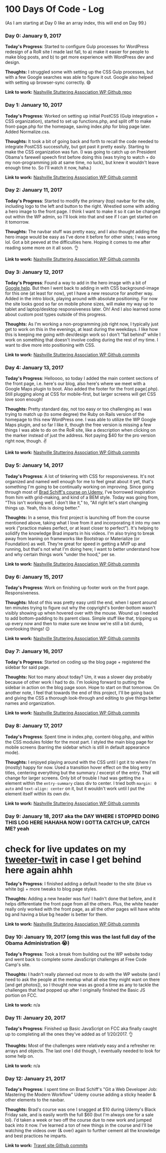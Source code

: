 # 100 Days Of Code - Log

(As I am starting at Day 0 like an array index, this will end on Day 99.)

### Day 0: January 9, 2017

**Today's Progress**: Started to configure Gulp processes for WordPress redesign of a RoR site I made last fall, to a) make it easier for people to make blog posts, and b) to get more experience with WordPress dev and design.

**Thoughts:** I struggled some with setting up the CSS Gulp processes, but with a few Google searches was able to figure it out. Google also helped with setting up browser-sync correctly. 😄

**Link to work:** [Nashville Stuttering Association WP Github repo](https://github.com/kindlingscript/wp-nashville-nsa)


### Day 1: January 10, 2017

**Today's Progress**: Worked on setting up initial PostCSS (Gulp integration + CSS organization), started to set up functions.php, and split off to make front-page.php for the homepage, saving index.php for blog page later. Added Normalize.css.

**Thoughts:** It took a bit of going back and forth to recall the code needed to integrate PostCSS successfully, but got past it pretty easily. Starting to make the CSS organization was fun. (I was going to catch up on President Obama's farewell speech first before doing this (was trying to watch + do my non-programming job at same time, no luck), but knew it wouldn't leave enough time to. So I'll watch it now, haha.)

**Link to work:** [Nashville Stuttering Association WP Github commit](https://github.com/kindlingscript/wp-nashville-nsa/commit/fecf6bf5d1cd5222fdfe93c1b92eda933ed5d24c)


### Day 2: January 11, 2017

**Today's Progress**: Started to modify the primary (top) navbar for the site, including logo to the left and button to the right. Wrestled some with adding a hero image to the front page. I think I want to make it so it can be changed out within the WP admin, so I'll look into that and see if I can get started on it tomorrow.

**Thoughts:** The navbar stuff was pretty easy, and I also thought adding the hero image would be easy as I've done it before for other sites; I was wrong lol. Got a bit peeved at the difficulties here. Hoping it comes to me after reading some more on it all soon. 👌

**Link to work:** [Nashville Stuttering Association WP Github commits](https://github.com/kindlingscript/wp-nashville-nsa/commits/master)


### Day 3: January 12, 2017

**Today's Progress**: Found a way to add in the hero image with a bit of [Google help](https://web-design-weekly.com/snippets/linking-to-an-image-folder-within-a-wordpress-theme/). But then I went back to adding in with CSS background-image for this one (at least for now), yet I have a new resource for another way. Added in the intro block, playing around with absolute positioning. For now the site looks good so far on mobile phone sizes, will make my way up to tablet and laptop/desktop responsiveness later. Oh! And I also learned some about custom post types outside of this progress.

**Thoughts:** As I'm working a non-programming job right now, I typically just get to work on this in the evenings, at least during the weekdays. I like how this is keeping me going with dev/design work so I don't "fall behind" while I work on something that doesn't involve coding during the rest of my time. I want to dive more into positioning with CSS.

**Link to work:** [Nashville Stuttering Association WP Github commits](https://github.com/kindlingscript/wp-nashville-nsa/commits/master)


### Day 4: January 13, 2017

**Today's Progress**: Helloooo, so today I added the main content sections of the front page, i.e. here's our blog, also here's where we meet with a Google Maps plugin to boot. Also added the footer for the front page(.php). Still plugging along at CSS for mobile-first, but larger screens will get CSS love soon enough!

**Thoughts:** Pretty standard day, not too easy or too challenging as I was trying to match up (to some degree) the Ruby on Rails version of the homepage to this new WordPress one. I was able to utilize the WP Google Maps plugin, and so far I like it, though the free version is missing a few things I was able to do on the RoR site, like a description when clicking on the marker instead of just the address. Not paying $40 for the pro version right now, though. ✌️

**Link to work:** [Nashville Stuttering Association WP Github commits](https://github.com/kindlingscript/wp-nashville-nsa/commits/master)


### Day 5: January 14, 2017

**Today's Progress**: A lot of tinkering with CSS for responsiveness. It's not organized and named well enough for me to feel great about it yet, that's something I'm going to be continually working on improving. Since going through most of [Brad Schiff's course on Udemy](https://www.udemy.com/git-a-web-developer-job-mastering-the-modern-workflow/), I've borrowed inspiration from him with grid-making, and kind of a BEM style. Today was going from, "This isn't working well, I don't like it," to, "All right let's start changing things up. Yeah, this is doing better."

**Thoughts:** In a sense, this first project is launching off from the course mentioned above, taking what I love from it and incorporating it into my own work ("practice makes perfect, or at least closer to perfect"). It's helping to solidify the knowledge Brad imparts in his videos. I'm also trying to break away from leaning on frameworks like Bootstrap or Materialize (or Foundation) as well. They're great for speed in getting a MVP up and running, but that's not what I'm doing here; I want to better understand how and why certain things work "under the hood," per se.

**Link to work:** [Nashville Stuttering Association WP Github commits](https://github.com/kindlingscript/wp-nashville-nsa/commits/master)


### Day 6: January 15, 2017

**Today's Progress**: Work on finishing up footer work on the front page. Responsiveness.

**Thoughts:** Most of this was pretty easy until the end, when I spent around ten minutes trying to figure out why the copyright's border-bottom wasn't visibly showing up when hovered over with the mouse. Wound up I needed to add bottom-padding to its parent class. Simple stuff like that, tripping us up every now and then to make sure we know we're still a bit dumb, overlooking things! 😉

**Link to work:** [Nashville Stuttering Association WP Github commits](https://github.com/kindlingscript/wp-nashville-nsa/commits/master)


### Day 7: January 16, 2017

**Today's Progress**: Started on coding up the blog page + registered the sidebar for said page.

**Thoughts:** Not too many about today? Um, it was a slower day probably because of other work I had to do. I'm looking forward to putting the sidebar in action on the blog page soon. Hope to start on that tomorrow. On another note, I feel that towards the end of this project, I'll be going back and giving the CSS a thorough look-through and editing to give things better names and organization.

**Link to work:** [Nashville Stuttering Association WP Github commits](https://github.com/kindlingscript/wp-nashville-nsa/commits/master)


### Day 8: January 17, 2017

**Today's Progress**: Spent time in index.php, content-blog.php, and within the CSS modules folder for the most part. I styled the main blog page for mobile screens (barring the sidebar which is still in default appearance mode).

**Thoughts:** I enjoyed playing around with the CSS until I got it to where I'm (mostly) happy for now. Used a transition hover effect on the blog entry titles, centering everything but the summary / excerpt of the entry. That will change for larger screens. Only bit of trouble I had was getting the `a` element within the `entry-summary` class div to center. I tried both `margin: 0 auto` and `text-align: center` on it, but it wouldn't work until I put the element itself within its own div.

**Link to work:** [Nashville Stuttering Association WP Github commits](https://github.com/kindlingscript/wp-nashville-nsa/commits/master)


### Day 9: January 18, 2017 aka the DAY WHERE I STOPPED DOING THIS LOG HERE HAHAHA NOW I GOTTA CATCH UP, CATCH ME? yeah
# check for live updates on my [tweeter-twit](https://twitter.com/kindlingscript) in case I get behind here again ahhh

**Today's Progress**: I finished adding a default header to the site (blue vs white bg) + more tweaks to blog page styles.

**Thoughts:** Adding a new header was fun! I hadn't done that before, and it helps differentiate the front page from all the others. Plus, the white header really only worked with the front page, as all the other pages will have white bg and having a blue bg header is better for them.

**Link to work:** [Nashville Stuttering Association WP Github commits](https://github.com/kindlingscript/wp-nashville-nsa/commits/master)


### Day 10: January 19, 2017 (omg this was the last full day of the Obama Administration 😭)

**Today's Progress**: Took a break from building out the WP website today and went back to complete some JavaScript challenges at Free Code Camp's site.

**Thoughts:** I hadn't really planned out more to do with the WP website (and I need to ask the people at the meetup what all else they might want on there [and get photos]), so I thought now was as good a time as any to tackle the challenges that had popped up after I originally finished the Basic JS portion on FCC.

**Link to work:** n/a


### Day 11: January 20, 2017

**Today's Progress**: Finished up Basic JavaScript on FCC aka finally caught up to completing all the ones they've added as of 1/20/2017. 👌

**Thoughts:** Most of the challenges were relatively easy and a refresher re: arrays and objects. The last one I did though, I eventually needed to look for some help on.

**Link to work:** n/a


### Day 12: January 21, 2017

**Today's Progress**: I spent time on Brad Schiff's "Git a Web Developer Job: Mastering the Modern Workflow" Udemy course adding a sticky header & other elements to the navbar.

**Thoughts:** Brad's course was one I snagged at $10 during Udemy's Black Friday sale, and is easily worth the full $60 (but I'm always one for a sale lol). I'd taken a week or two off the course due to new work and jumped back into it now. I've learned a ton of new things in the course and I'll be watching the videos over (& over) again to further cement all the knowledge and best practices he imparts.

**Link to work:** [Travel site Github commits](https://github.com/kindlingscript/travel-site/commits/master)
